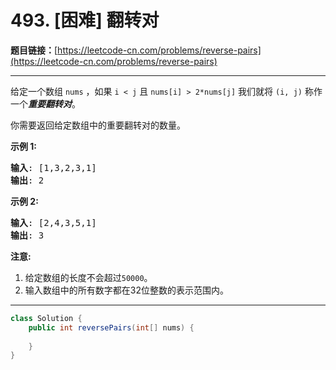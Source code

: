# 493. [困难] 翻转对

**题目链接：**[https://leetcode-cn.com/problems/reverse-pairs](https://leetcode-cn.com/problems/reverse-pairs)

---

<div class="content__1Y2H">
 <div class="notranslate">
  <p>给定一个数组&nbsp;<code>nums</code>&nbsp;，如果&nbsp;<code>i &lt; j</code>&nbsp;且&nbsp;<code>nums[i] &gt; 2*nums[j]</code>&nbsp;我们就将&nbsp;<code>(i, j)</code>&nbsp;称作一个<strong><em>重要翻转对</em></strong>。</p> 
  <p>你需要返回给定数组中的重要翻转对的数量。</p> 
  <p><strong>示例 1:</strong></p> 
  <pre class="language-text"><strong>输入</strong>: [1,3,2,3,1]
<strong>输出</strong>: 2
</pre> 
  <p><strong>示例 2:</strong></p> 
  <pre class="language-text"><strong>输入</strong>: [2,4,3,5,1]
<strong>输出</strong>: 3
</pre> 
  <p><strong>注意:</strong></p> 
  <ol> 
   <li>给定数组的长度不会超过<code>50000</code>。</li> 
   <li>输入数组中的所有数字都在32位整数的表示范围内。</li> 
  </ol> 
 </div>
</div>

---

```java
class Solution {
    public int reversePairs(int[] nums) {
        
    }
}
```